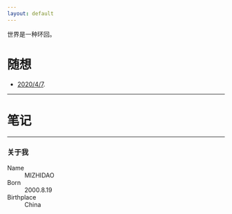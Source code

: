 ```yaml
---
layout: default
---
```


世界是一种环回。

# 随想

*   [2020/4/7](./dairy/20200407.html).

* * *

# 笔记

* * *

### 关于我

<dl>
<dt>Name</dt>
<dd>MIZHIDAO</dd>
<dt>Born</dt>
<dd>2000.8.19</dd>
<dt>Birthplace</dt>
<dd>China</dd>
</dl>

